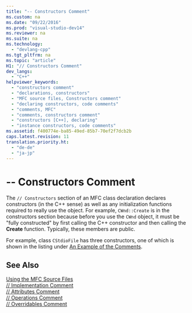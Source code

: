 ```yaml
---
title: "-- Constructors Comment"
ms.custom: na
ms.date: "09/22/2016"
ms.prod: "visual-studio-dev14"
ms.reviewer: na
ms.suite: na
ms.technology: 
  - "devlang-cpp"
ms.tgt_pltfrm: na
ms.topic: "article"
H1: "// Constructors Comment"
dev_langs: 
  - "C++"
helpviewer_keywords: 
  - "constructors comment"
  - "declarations, constructors"
  - "MFC source files, Constructors comment"
  - "declaring constructors, code comments"
  - "comments, MFC"
  - "comments, constructors comment"
  - "constructors [C++], declaring"
  - "instance constructors, code comments"
ms.assetid: f400774e-ba85-49ed-85b7-70ef2f7dcb2b
caps.latest.revision: 11
translation.priority.ht: 
  - "de-de"
  - "ja-jp"
---
```

# -- Constructors Comment
The `// Constructors` section of an MFC class declaration declares constructors (in the C++ sense) as well as any initialization functions required to really use the object. For example, `CWnd::Create` is in the constructors section because before you use the `CWnd` object, it must be "fully constructed" by first calling the C++ constructor and then calling the **Create** function. Typically, these members are public.  
  
 For example, class `CStdioFile` has three constructors, one of which is shown in the listing under [An Example of the Comments](../vs140/an-example-of-the-comments.md).  
  
## See Also  
 [Using the MFC Source Files](../vs140/using-the-mfc-source-files.md)   
 [// Implementation Comment](../vs140/---implementation-comment.md)   
 [// Attributes Comment](../vs140/---attributes-comment.md)   
 [// Operations Comment](../vs140/---operations-comment.md)   
 [// Overridables Comment](../vs140/---overridables-comment.md)